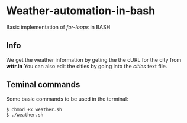 # Weather-automation-in-bash
Basic implementation of *for-loops* in BASH

## Info
We get the weather information by geting the the cURL for the city from **wttr.in**
You can also edit the cities by going into the _cities_ text file.

## Teminal commands
Some basic commands to be used in the terminal:
```
$ chmod +x weather.sh
$ ./weather.sh
```
